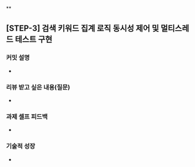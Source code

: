 **<!--
  제목은 [(과제 STEP)] (작업한 내용) 로 작성해 주세요
  예시: [STEP-5] 이커머스 시스템 설계 
-->

## [STEP-3] 검색 키워드 집계 로직 동시성 제어 및 멀티스레드 테스트 구현

### **커밋 설명**
- 

### **리뷰 받고 싶은 내용(질문)**
- 

### **과제 셀프 피드백**
- 

### 기술적 성장
- 